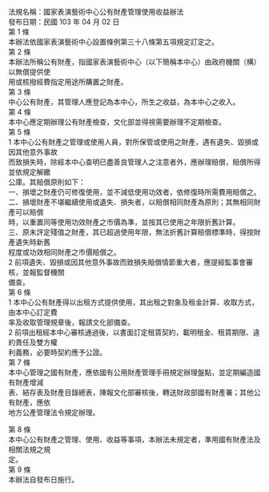 法規名稱：國家表演藝術中心公有財產管理使用收益辦法  
發布日期：民國 103 年 04 月 02 日  
第 1 條  
本辦法依國家表演藝術中心設置條例第三十八條第五項規定訂定之。  
第 2 條  
本辦法所稱公有財產，指國家表演藝術中心（以下簡稱本中心）由政府機關（構）以無償提供使  
用或核撥經費指定用途所購置之財產。  
第 3 條  
中心公有財產，其管理人應登記為本中心，所生之收益，為本中心之收入。  
第 4 條  
本中心應定期辦理公有財產檢查，文化部並得視需要辦理不定期檢查。  
第 5 條  
1 本中心公有財產之管理或使用人員，對所保管或使用之財產，遇有遺失、毀損或因其他意外事故  
而致損失時，除經本中心查明已盡善良管理人之注意者外，應辦理賠償，賠償所得並依規定解繳  
公庫。其賠償原則如下：  
一、損壞之財產仍可修復使用，並不減低使用功效者，依修復時所需費用賠償之。  
二、損壞財產不堪繼續使用或遺失、損失者，以賠償相同財產為原則；其無相同財產可以賠償  
時，以重置同等使用功效財產之市價為準，並按其已使用之年限折舊計算。  
三、原未評定殘值之財產，其已超過使用年限，無法折舊計算賠償標準時，得按財產遺失時新舊  
程度或功效相同財產之市價賠償之。  
2 前項遺失、毀損或因其他意外事故而致損失賠償情節重大者，應提經監事會審核，並報監督機關  
備查。  
第 6 條  
1 本中心公有財產得以出租方式提供使用，其出租之對象及租金計算、收取方式，由本中心訂定費  
率及收取管理規章後，報請文化部備查。  
2 前項出租經本中心審核通過後，以書面訂定租賃契約，載明租金、租賃期限、違約責任及雙方權  
利義務，必要時契約應予公證。  
第 7 條  
本中心管理之國有財產，應依國有公用財產管理手冊規定辦理盤點，並定期編造國有財產增減  
表、結存表及財產目錄總表，陳報文化部審核後，轉送財政部國有財產署；其他公有財產，應依  
地方公產管理法令規定辦理。  


第 8 條  
本中心公有財產之管理、使用、收益等事項，本辦法未規定者，準用國有財產法及相關法規之規  
定。  
第 9 條  
本辦法自發布日施行。  


